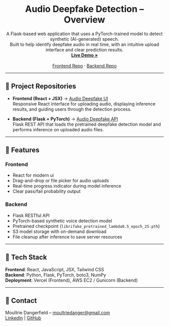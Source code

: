 <!-- PROJECT LOGO -->
<br />
<div align="center">
  <h1 align="center">Audio Deepfake Detection – Overview</h1>
  <p align="center">
    A Flask-based web application that uses a PyTorch-trained model to detect synthetic (AI-generated) speech.
    <br />
    Built to help identify deepfake audio in real time, with an intuitive upload interface and clear prediction results.
    <br />
    <a href="https://audio-deepfake-detector.vercel.app/"><strong>Live Demo »</strong></a>
    <br />
    <br />
    <a href="https://github.com/moultriedanger/audio-deepfake-detector-frontend">Frontend Repo</a>
    &middot;
    <a href="https://github.com/moultriedanger/audio-deepfake-detector-api">Backend Repo</a>
  </p>
</div>

---

## 📂 Project Repositories

- **Frontend (React + JSX)** → [Audio Deepfake UI](https://github.com/moultriedanger/audio-deepfake-detector-frontend)  
  Responsive React interface for uploading audio, displaying inference results, and guiding users through the detection process.

- **Backend (Flask + PyTorch)** → [Audio Deepfake API](https://github.com/moultriedanger/audio-deepfake-detector-api)  
  Flask REST API that loads the pretrained deepfake detection model and performs inference on uploaded audio files.

---

## 🔹 Features

### Frontend
- React for modern ui
- Drag-and-drop or file picker for audio uploads
- Real-time progress indicator during model inference
- Clear pass/fail probability output

### Backend
- Flask RESTful API
- PyTorch-based synthetic voice detection model
- Pretrained checkpoint (`librifake_pretrained_lambda0.5_epoch_25.pth`)
- S3 model storage with on-demand download
- File cleanup after inference to save server resources

---

## 📌 Tech Stack

**Frontend**: React, JavaScript, JSX, Tailwind CSS  
**Backend**: Python, Flask, PyTorch, boto3, NumPy  
**Deployment**: Vercel (Frontend), AWS EC2 / Gunicorn (Backend)  

---

## 📧 Contact

Moultrie Dangerfield – moultriedanger@gmail.com  
[LinkedIn](https://www.linkedin.com/in/moultriedangerfield) | [GitHub](https://github.com/moultriedanger)
